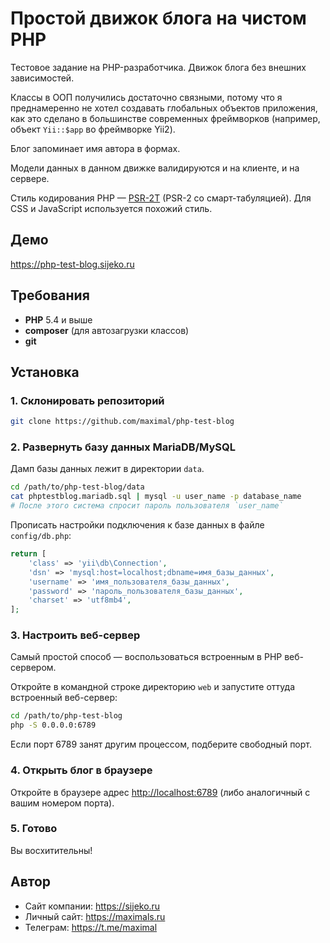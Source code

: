 # Простой движок блога на чистом PHP

Тестовое задание на PHP-разработчика.
Движок блога без внешних зависимостей.

Классы в ООП получились достаточно связными,
потому что я преднамеренно не хотел создавать глобальных объектов
приложения, как это сделано в большинстве современных фреймворков
(например, объект `Yii::$app` во фреймворке Yii2).

Блог запоминает имя автора в формах.

Модели данных в данном движке валидируются и на клиенте, и на сервере.

Стиль кодирования PHP — [PSR-2T](https://github.com/maximal/psr-2t) (PSR-2 со смарт-табуляцией).
Для CSS и JavaScript используется похожий стиль.


## Демо

https://php-test-blog.sijeko.ru


## Требования

 * **PHP** 5.4 и выше
 * **composer** (для автозагрузки классов)
 * **git**


## Установка

### 1. Склонировать репозиторий
```sh
git clone https://github.com/maximal/php-test-blog
```

### 2. Развернуть базу данных MariaDB/MySQL
Дамп базы данных лежит в директории `data`.

```sh
cd /path/to/php-test-blog/data
cat phptestblog.mariadb.sql | mysql -u user_name -p database_name
# После этого система спросит пароль пользователя `user_name`
```

Прописать настройки подключения к базе данных в файле `config/db.php`:
```php
return [
	'class' => 'yii\db\Connection',
	'dsn' => 'mysql:host=localhost;dbname=имя_базы_данных',
	'username' => 'имя_пользователя_базы_данных',
	'password' => 'пароль_пользователя_базы_данных',
	'charset' => 'utf8mb4',
];
```

### 3. Настроить веб-сервер
Самый простой способ — воспользоваться встроенным в PHP веб-сервером.

Откройте в командной строке директорию `web` и запустите оттуда встроенный веб-сервер:
```sh
cd /path/to/php-test-blog
php -S 0.0.0.0:6789
```

Если порт 6789 занят другим процессом, подберите свободный порт.

### 4. Открыть блог в браузере
Откройте в браузере адрес <http://localhost:6789> (либо аналогичный с вашим номером порта).

### 5. Готово
Вы восхитительны!


## Автор

 * Сайт компании: https://sijeko.ru
 * Личный сайт: https://maximals.ru
 * Телеграм: https://t.me/maximal
 